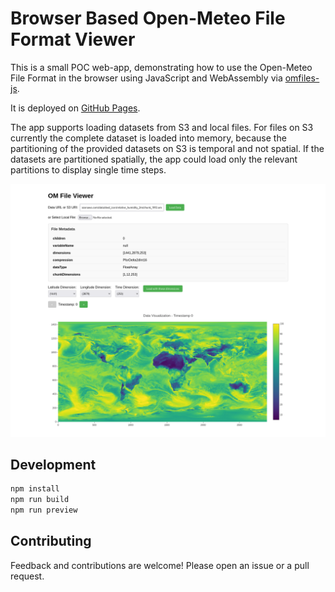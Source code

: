 # Browser Based Open-Meteo File Format Viewer

This is a small POC web-app, demonstrating how to use the Open-Meteo File Format in the browser using JavaScript and WebAssembly via [omfiles-js](https://github.com/terraputix/omfiles-js).

It is deployed on [GitHub Pages](https://terraputix.github.io/omfiles-web-demo/).

The app supports loading datasets from S3 and local files. For files on S3 currently the complete dataset is loaded into memory, because the partitioning of the provided datasets on S3 is temporal and not spatial. If the datasets are partitioned spatially, the app could load only the relevant partitions to display single time steps.

![Screenshot of the Open-Meteo File Format Viewer](img/Screenshot.png)

## Development

```bash
npm install
npm run build
npm run preview
```

## Contributing

Feedback and contributions are welcome! Please open an issue or a pull request.
